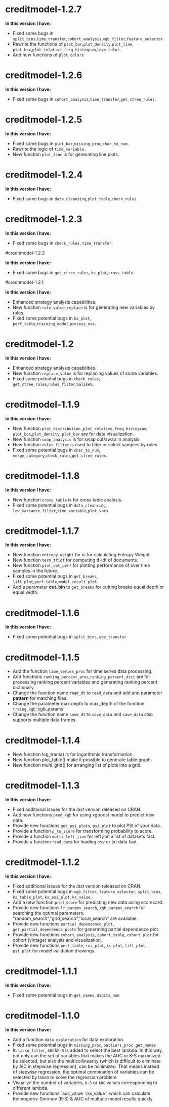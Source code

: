 # creditmodel-1.2.7

**In this version I have:**
* Fixed some bugs in `split_bins`,`time_transfer`,`cohort_analysis`,`xgb_filter`,`feature_selector`.
* Rewrite the functions of  `plot_bar`,`plot_density`,`plot_line`, `plot_box`,`plot_relative_freq_histogram`,`love_color`.
* Add new functions of `plot_colors`


# creditmodel-1.2.6

**In this version I have:**
* Fixed some bugs in `cohort_analysis`,`time_transfer`,`get_ctree_rules`.

# creditmodel-1.2.5

**In this version I have:**
* Fixed some bugs in `plot_bar`,`missing_proc`,`char_to_num`.
* Rewrite the logic of `time_variable` .
* New function `plot_line` is for generating line plots.

# creditmodel-1.2.4

**In this version I have:**
* Fixed some bugs in `data_cleansing`,`plot_table`,`check_rules`.

# creditmodel-1.2.3

**In this version I have:**
* Fixed some bugs in `check_rules`, `time_transfer`.


#creditmodel-1.2.2

**In this version I have:**
* Fixed some bugs in `get_ctree_rules`, `ks_plot`,`cross_table`.

#creditmodel-1.2.1

**In this version I have:**
* Enhanced strategy analysis capabilities.
* New function `rule_value_replace` is for generating new variables by rules.
* Fixed some potential bugs in `ks_plot`, `perf_table`,`training_model`,`process_nas`.



# creditmodel-1.2

**In this version I have:**
* Enhanced strategy analysis capabilities.
* New function `replace_value` is for replacing values of some variables.
* Fixed some potential bugs in `check_rules`, `get_ctree_rules`,`rules_filter`,`%alike%`.




# creditmodel-1.1.9

**In this version I have:**
* New function `plot_distribution` ,`plot_relative_freq_histogram`, `plot_box`,`plot_density`, `plot_bar` are for data visualization.
* New function `swap_analysis` is for swap out/swap in analysis.
* New function `rules_filter` is used to filter or select samples by rules
* Fixed some potential bugs in `char_to_num`, `merge_category`,`check_rules`,`get_ctree_rules`.

# creditmodel-1.1.8

**In this version I have:**
* New function `cross_table` is for cross table analysis.
* Fixed some potential bugs in `data_cleansing`, `low_variance_filter`,`time_variable`,`plot_vars`.


# creditmodel-1.1.7

**In this version I have:**
* New function `entropy_weight` for is for calculating Entropy Weight.
* New function `term_tfidf` for computing tf-idf of documents.
* New function `plot_oot_perf` for plotting performance of over time samples in the future.
* Fixed some potential bugs in `get_breaks`, `lift_plot`,`perf_table`,`model_result_plot`.
* Add a parameter **cut_bin** to `get_breaks` for cutting breaks equal depth or equal width.

# creditmodel-1.1.6

**In this version I have:**

* Fixed some potential bugs in `split_bins`, `woe_transfer`

# creditmodel-1.1.5
* Add the function `time_series_proc` for time series data processing.
* Add functions `ranking_percent_proc`,`ranking_percent_dict` are for processing ranking percent variables and generating ranking percent dictionary.
* Change the function name `read_dt` to `read_data` and add and parameter **pattern** for matching files.
* Change the parameter max.depth to max_depth of the function `traing_xgb`,'xgb_params'
* Change the function name `save_dt` to `save_data` and `save_data` also supports multiple data frames.

# creditmodel-1.1.4
* New function log_trans() is for logarithmic transformation
* New function plot_table() make it possible to generate table graph.
* New function multi_grid() for arranging list of plots into a grid.

# creditmodel-1.1.3
**In this version I have:**

* Fixed additional issues for the *last* version released on CRAN.
* Add new functions `pred_xgb` for using xgboost model to predict new data.
* Provide new functions `get_psi_plots`, `psi_plot` to plot PSI of your data..
* Provide a function `p_to_score` for transforming probability to score.
* Provide a function `multi_left_jion`  for left jion a list of datasets fast.
* Provide a function `read_data`  for loading csv or txt data fast.

# creditmodel-1.1.2
**In this version I have:**

* Fixed additional issues for the *last* version released on CRAN.
* Fixed some potential bugs in `xgb_filter`, `feature_selector`, `split_bins`, `ks_table_plot`, `ks_psi_plot`, `ks_value`.
* Add a new function `pred_score` for predicting new data using scorecard.
* Provide new functions `lr_params_search`, `xgb_params_search` for searching the optimal parameters. "random_search","grid_search","local_search" are available.
* Provide new functions `partial_dependence_plot`, `get_partial_dependence_plots`  for generating partial dependence plot.
* Provide new functions `cohort_analysis`, `cohort_table`, `cohort_plot`  for cohort (vintage) analysis and visualization.
* Provide new functions `perf_table`, `roc_plot`, `ks_plot`, `lift_plot`, `psi_plot` for model validation drawings.




# creditmodel-1.1.1
**In this version I have:**
* Fixed some potential bugs in `get_names`, `digits_num`

# creditmodel-1.1.0

**In this version I have:**

* Add a function `data_exploration`  for data exploration.
* Fixed some potential bugs in `missing_proc`, `outliers_proc` ,`get_names` 
* In `lasso_filter`,  `AUC`&`K-S` is added to select the best lambda. In this way, not only can the set of variables that makes the AUC or K-S maximized be selected, but also the multicollinearity (which is difficult to eliminate by AIC in stepwise regression),  can be minimized. That means instead of stepwise regression, the optimal combination of variables can be selected by lasso to solve the regression problem.
* Visualize the number of variables, `K-S` or `AUC` values corresponding to different lambda.
* Provide new functions``auc_value`  \ `ks_value`,  which can calculate Kolmogorov-Smirnov (K-S)  & AUC of multiple model results quickly.

